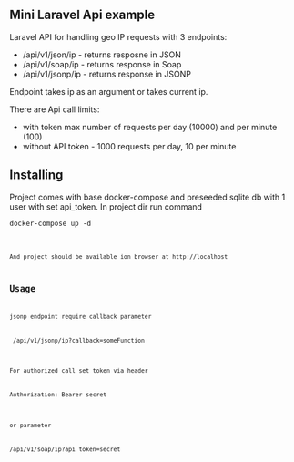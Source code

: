 ## Mini Laravel Api example

Laravel API for handling geo IP requests with 3 endpoints:
- /api/v1/json/ip - returns resposne in JSON
- /api/v1/soap/ip - returns response in Soap
- /api/v1/jsonp/ip - returns response in JSONP

Endpoint takes ip as an argument or takes current ip. 

There are Api call limits:
- with token max number of requests per day (10000) and per minute (100)
- without API token - 1000 requests per day, 10 per minute


## Installing
Project comes with base docker-compose and preseeded sqlite db with 1 user with set api_token.
In project dir run command
<pre><code>docker-compose up -d<code></pre>

And project should be available ion browser at http://localhost

## Usage

jsonp endpoint require callback parameter

<pre> /api/v1/jsonp/ip?callback=someFunction</pre>

For authorized call set token via header
<pre>Authorization: Bearer secret</pre>
or parameter
<pre>/api/v1/soap/ip?api_token=secret</pre>
